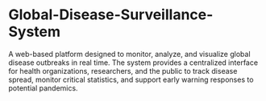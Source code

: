# Global-Disease-Surveillance-System
A web-based platform designed to monitor, analyze, and visualize global disease outbreaks in real time. The system provides a centralized interface for health organizations, researchers, and the public to track disease spread, monitor critical statistics, and support early warning responses to potential pandemics.  

